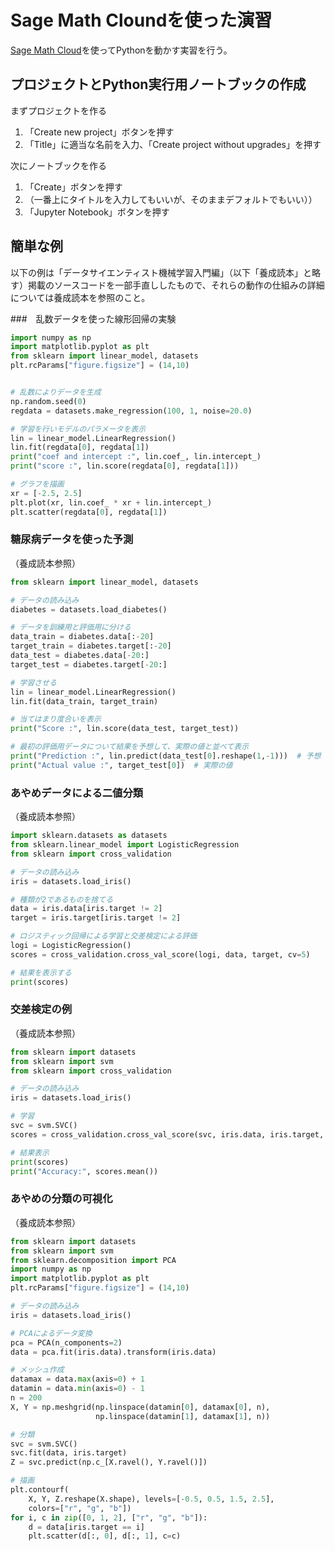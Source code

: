 # Sage Math Cloundを使った演習

[Sage Math Cloud](http://cloud.sagemath.com)を使ってPythonを動かす実習を行う。

## <a name="a">プロジェクトとPython実行用ノートブックの作成</a>

まずプロジェクトを作る

1. 「Create new project」ボタンを押す
1. 「Title」に適当な名前を入力、「Create project without upgrades」を押す

次にノートブックを作る

1. 「Create」ボタンを押す
1. （一番上にタイトルを入力してもいいが、そのままデフォルトでもいい））
1. 「Jupyter Notebook」ボタンを押す


## 簡単な例
以下の例は「データサイエンティスト機械学習入門編」（以下「養成読本」と略す）掲載のソースコードを一部手直ししたもので、それらの動作の仕組みの詳細については養成読本を参照のこと。

###　乱数データを使った線形回帰の実験

```python
import numpy as np
import matplotlib.pyplot as plt
from sklearn import linear_model, datasets
plt.rcParams["figure.figsize"] = (14,10)


# 乱数によりデータを生成
np.random.seed(0)
regdata = datasets.make_regression(100, 1, noise=20.0)

# 学習を行いモデルのパラメータを表示
lin = linear_model.LinearRegression()
lin.fit(regdata[0], regdata[1])
print("coef and intercept :", lin.coef_, lin.intercept_)
print("score :", lin.score(regdata[0], regdata[1]))

# グラフを描画
xr = [-2.5, 2.5]
plt.plot(xr, lin.coef_ * xr + lin.intercept_)
plt.scatter(regdata[0], regdata[1])
```

### 糖尿病データを使った予測
（養成読本参照）

```python
from sklearn import linear_model, datasets

# データの読み込み
diabetes = datasets.load_diabetes()

# データを訓練用と評価用に分ける
data_train = diabetes.data[:-20]
target_train = diabetes.target[:-20]
data_test = diabetes.data[-20:]
target_test = diabetes.target[-20:]

# 学習させる
lin = linear_model.LinearRegression()
lin.fit(data_train, target_train)

# 当てはまり度合いを表示
print("Score :", lin.score(data_test, target_test))

# 最初の評価用データについて結果を予想して、実際の値と並べて表示
print("Prediction :", lin.predict(data_test[0].reshape(1,-1)))  # 予想
print("Actual value :", target_test[0])  # 実際の値
```

### あやめデータによる二値分類
（養成読本参照）

```python
import sklearn.datasets as datasets
from sklearn.linear_model import LogisticRegression
from sklearn import cross_validation

# データの読み込み
iris = datasets.load_iris()

# 種類が2であるものを捨てる
data = iris.data[iris.target != 2]
target = iris.target[iris.target != 2]

# ロジスティック回帰による学習と交差検定による評価
logi = LogisticRegression()
scores = cross_validation.cross_val_score(logi, data, target, cv=5)

# 結果を表示する
print(scores)
```

### 交差検定の例
（養成読本参照）

```python
from sklearn import datasets
from sklearn import svm
from sklearn import cross_validation

# データの読み込み
iris = datasets.load_iris()

# 学習
svc = svm.SVC()
scores = cross_validation.cross_val_score(svc, iris.data, iris.target, cv=5)

# 結果表示
print(scores)
print("Accuracy:", scores.mean())
```

### あやめの分類の可視化
（養成読本参照）

```python
from sklearn import datasets
from sklearn import svm
from sklearn.decomposition import PCA
import numpy as np
import matplotlib.pyplot as plt
plt.rcParams["figure.figsize"] = (14,10)

# データの読み込み
iris = datasets.load_iris()

# PCAによるデータ変換
pca = PCA(n_components=2)
data = pca.fit(iris.data).transform(iris.data)

# メッシュ作成
datamax = data.max(axis=0) + 1
datamin = data.min(axis=0) - 1
n = 200
X, Y = np.meshgrid(np.linspace(datamin[0], datamax[0], n),
                   np.linspace(datamin[1], datamax[1], n))

# 分類
svc = svm.SVC()
svc.fit(data, iris.target)
Z = svc.predict(np.c_[X.ravel(), Y.ravel()])

# 描画
plt.contourf(
    X, Y, Z.reshape(X.shape), levels=[-0.5, 0.5, 1.5, 2.5],
    colors=["r", "g", "b"])
for i, c in zip([0, 1, 2], ["r", "g", "b"]):
    d = data[iris.target == i]
    plt.scatter(d[:, 0], d[:, 1], c=c)
```
